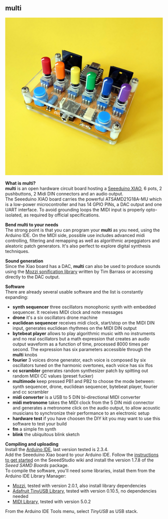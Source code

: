 ## multi

![multi](multi_img/multi1_600.jpg)

**What is multi?**  
**multi** is an open hardware circuit board hosting a [Seeeduino XIAO](https://wiki.seeedstudio.com/Seeeduino-XIAO/), 6 pots, 2 pushbuttons, 2 Midi DIN connectors and an audio output.   
The Seeeduino XIAO board carries the powerful ATSAMD21G18A-MU which is a low-power microcontroller and has 14 GPIO PINs, a DAC output and one UART interface. To avoid grounding loops the MIDI input is properly opto-isolated, as required by official specifications.    

**Bend multi to your needs**  
The strong point is that you can program your **multi** as you need, using the Arduino IDE. 
On the MIDI side, possible use includes advanced midi controlling, filtering and remapping as well as algorithmic arpeggiators and aleatoric patch generators. It's also perfect to explore digital synthesis techniques. 

**Sound generation**    
Since the Xiao board has a DAC, **multi** can also be used to produce sounds using the [Mozzi sonification library](https://github.com/sensorium/Mozzi) written by Tim Barrass or accessing directly to the DAC output.
 
**Software**    
 There are already several usable software and the list is constantly expanding:    

- **synth sequencer** three oscillators monophonic synth with embedded sequencer. It receives MIDI clock and note messages
- **drone** it's a six oscillators drone machine   
- **euclidean sequencer** receives midi clock, start/stop on the MIDI DIN input, generates euclidean rhythmes on the MIDI DIN output
- **bytebeat player** allows to play algorithmic music with no instruments and no real oscillators but a math expression that creates an audio output waveform as a function of time, processed 8000 times per second. The expression has six parameters accessible through the **multi** knobs
- **fourier** 3 voices drone generator, each voice is composed by six oscillators tuned on the harmonic overtones, each voice has six lfos
- **cc scrambler** generates random synthesizer patch by spitting out random MIDI CC values (preset fucker)    
- **multimode** keep pressed PB1 and PB2 to choose the mode between: synth sequencer, drone, euclidean sequencer, bytebeat player, fourier and cc scrambler 
- **midi converter** is a USB to 5 DIN bi-directional MIDI converter    
- **midi metronome** takes the MIDI clock from the 5 DIN midi connector and generates a metronome click on the audio output, to allow acoustic musicians to synchronize their performance to an electronic setup     
- **hardware test** if you have choosen the DIY kit you may want to use this software to test your build    
- **fm** a simple fm synth    
- **blink** the ubiquitous blink sketch    

**Compiling and uploading**  
Install the [Arduino IDE](https://www.arduino.cc/en/software), last version tested is 2.3.4.  
Add the Seeeduino Xiao board to your Arduino IDE. Follow the [instructions to get started](https://wiki.seeedstudio.com/Seeeduino-XIAO/#software) on the SeeedStudio wiki and install the version 1.7.8 of the _Seeed SAMD Boards_ package.  
To compile the software, you'll need some libraries, install them from the Arduino IDE Library Manager:  
- [Mozzi](https://github.com/sensorium/Mozzi), tested with version 2.0.1, also install library dependencies
- [Adafruit TinyUSB Library](https://github.com/adafruit/Adafruit_TinyUSB_Arduino), tested with version 0.10.5, no dependencies needed
- [MIDI Library](https://github.com/FortySevenEffects/arduino_midi_library), tested with version 5.0.2  

From the Arduino IDE Tools menu, select _TinyUSB_ as USB stack.


